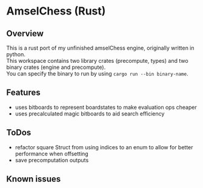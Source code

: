 # AmselChess (Rust)

## Overview
This is a rust port of my unfinished amselChess engine, originally written in python.  
This workspace contains two library crates (precompute, types) and two binary crates (engine and precompute).  
You can specify the binary to run by using `cargo run --bin binary-name`.

## Features
* uses bitboards to represent boardstates to make evaluation ops cheaper
* uses precalculated magic bitboards to aid search efficiency

## ToDos
* refactor square Struct from using indices to an enum to allow for better performance when offsetting
* save precomputation outputs

## Known issues
